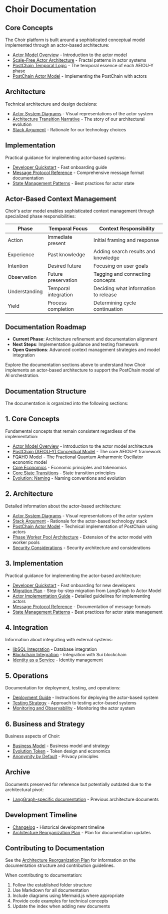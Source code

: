 # Choir Documentation

## Core Concepts

The Choir platform is built around a sophisticated conceptual model implemented through an actor-based architecture:

- [Actor Model Overview](1-concepts/actor_model_overview.md) - Introduction to the actor model
- [Scale-Free Actor Architecture](1-concepts/scale_free_actor_architecture.md) - Fractal patterns in actor systems
- [PostChain Temporal Logic](1-concepts/postchain_temporal_logic.md) - The temporal essence of each AEIOU-Y phase
- [PostChain Actor Model](1-concepts/postchain_actor_model.md) - Implementing the PostChain with actors

## Architecture

Technical architecture and design decisions:

- [Actor System Diagrams](2-architecture/actor_system_diagram.md) - Visual representations of the actor system
- [Architecture Transition Narrative](2-architecture/architecture_transition_narrative.md) - The story of our architectural evolution
- [Stack Argument](2-architecture/stack_argument.md) - Rationale for our technology choices

## Implementation

Practical guidance for implementing actor-based systems:

- [Developer Quickstart](3-implementation/developer_quickstart.md) - Fast onboarding guide
- [Message Protocol Reference](3-implementation/message_protocol_reference.md) - Comprehensive message format documentation
- [State Management Patterns](3-implementation/state_management_patterns.md) - Best practices for actor state

## Actor-Based Context Management

Choir's actor model enables sophisticated context management through specialized phase responsibilities:

| Phase         | Temporal Focus       | Context Responsibility               |
| ------------- | -------------------- | ------------------------------------ |
| Action        | Immediate present    | Initial framing and response         |
| Experience    | Past knowledge       | Adding search results and knowledge  |
| Intention     | Desired future       | Focusing on user goals               |
| Observation   | Future preservation  | Tagging and connecting concepts      |
| Understanding | Temporal integration | Deciding what information to release |
| Yield         | Process completion   | Determining cycle continuation       |

## Documentation Roadmap

- **Current Phase**: Architecture refinement and documentation alignment
- **Next Steps**: Implementation guidance and testing framework
- **Open Questions**: Advanced context management strategies and model integration

Explore the documentation sections above to understand how Choir implements an actor-based architecture to support the PostChain model of AI orchestration.

## Documentation Structure

The documentation is organized into the following sections:

## 1. Core Concepts

Fundamental concepts that remain consistent regardless of the implementation:

- [Actor Model Overview](1-concepts/actor_model_overview.md) - Introduction to the actor model architecture
- [PostChain (AEIOU-Y) Conceptual Model](postchain_actor_model.md) - The core AEIOU-Y framework
- [FQAHO Model](fqaho_visualization.md) - The Fractional Quantum Anharmonic Oscillator economic model
- [Core Economics](core_economics.md) - Economic principles and tokenomics
- [Core State Transitions](core_state_transitions.md) - State transition principles
- [Evolution: Naming](evolution_naming.md) - Naming conventions and evolution

## 2. Architecture

Detailed information about the actor-based architecture:

- [Actor System Diagrams](2-architecture/actor_system_diagram.md) - Visual representations of the actor system
- [Stack Argument](stack_argument.md) - Rationale for the actor-based technology stack
- [PostChain Actor Model](postchain_actor_model.md) - Technical implementation of PostChain using actors
- [Phase Worker Pool Architecture](phase_worker_pool_architecture.md) - Extension of the actor model with worker pools
- [Security Considerations](security_considerations.md) - Security architecture and considerations

## 3. Implementation

Practical guidance for implementing the actor-based architecture:

- [Developer Quickstart](3-implementation/developer_quickstart.md) - Fast onboarding for new developers
- [Migration Plan](migration_langgraph_to_actor.md) - Step-by-step migration from LangGraph to Actor Model
- [Actor Implementation Guide](actor_implementation_guide.md) - Detailed guidelines for implementing actors
- [Message Protocol Reference](message_protocol_reference.md) - Documentation of message formats
- [State Management Patterns](3-implementation/state_management_patterns.md) - Best practices for actor state management

## 4. Integration

Information about integrating with external systems:

- [libSQL Integration](plan_libsql.md) - Database integration
- [Blockchain Integration](blockchain_integration.md) - Integration with Sui blockchain
- [Identity as a Service](plan_identity_as_a_service.md) - Identity management

## 5. Operations

Documentation for deployment, testing, and operations:

- [Deployment Guide](deployment_guide.md) - Instructions for deploying the actor-based system
- [Testing Strategy](testing_strategy.md) - Approach to testing actor-based systems
- [Monitoring and Observability](monitoring_observability.md) - Monitoring the actor system

## 6. Business and Strategy

Business aspects of Choir:

- [Business Model](e_business.md) - Business model and strategy
- [Evolution Token](evolution_token.md) - Token design and economics
- [Anonymity by Default](plan_anonymity_by_default.md) - Privacy principles

## Archive

Documents preserved for reference but potentially outdated due to the architectural pivot:

- [LangGraph-specific documentation](archive/) - Previous architecture documents

## Development Timeline

- [Changelog](CHANGELOG.md) - Historical development timeline
- [Architecture Reorganization Plan](architecture_reorganization_plan.md) - Plan for documentation updates

## Contributing to Documentation

See the [Architecture Reorganization Plan](architecture_reorganization_plan.md) for information on the documentation structure and contribution guidelines.

When contributing to documentation:

1. Follow the established folder structure
2. Use Markdown for all documentation
3. Include diagrams using Mermaid.js where appropriate
4. Provide code examples for technical concepts
5. Update the index when adding new documents
